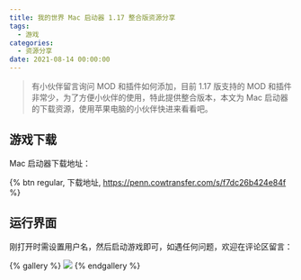 ```yaml
---
title: 我的世界 Mac 启动器 1.17 整合版资源分享
tags:
  - 游戏
categories:
  - 资源分享
date: 2021-08-14 00:00:00
---
```


> 有小伙伴留言询问 MOD 和插件如何添加，目前 1.17 版支持的 MOD 和插件非常少，为了方便小伙伴的使用，特此提供整合版本，本文为 Mac 启动器的下载资源，使用苹果电脑的小伙伴快进来看看吧。

<!-- more -->

## 游戏下载

Mac 启动器下载地址：

{% btn regular, 下载地址, https://penn.cowtransfer.com/s/f7dc26b424e84f %}

## 运行界面

刚打开时需设置用户名，然后启动游戏即可，如遇任何问题，欢迎在评论区留言：

{% gallery %}
![](https://cdn.dusays.com/2021/08/372-1.jpg/1)
{% endgallery %}
